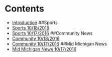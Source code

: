 # Contents

* [Introduction](README.md)
##Sports
* [Sports 10/18/2016](_posts/athletics-10182016md.md)
* [Sports 10/17/2016](_posts/2016-10-16-shepherd-athletics-10162016.md)
##Community News
* [Community 10/18/2016](_posts/community-10182016md.md)
* [Community 10/17/2016](_posts/communitynews.md)
##Mid Michigan News
* [Mid Michigan News 10/17/2016](_posts/midmichigannews-10172016md.md)

